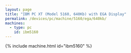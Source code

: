 ```yaml
---
layout: page
title: "IBM PC XT (Model 5160, 640Kb) with EGA Display"
permalink: /devices/pc/machine/5160/ega/640kb/
machines:
  - type: pc
    id: ibm5160
---
```


{% include machine.html id="ibm5160" %}
